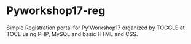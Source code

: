 # Pyworkshop17-reg
Simple Registration portal for Py'Workshop17 organized by TOGGLE at TOCE using PHP, MySQL and basic HTML and CSS.
